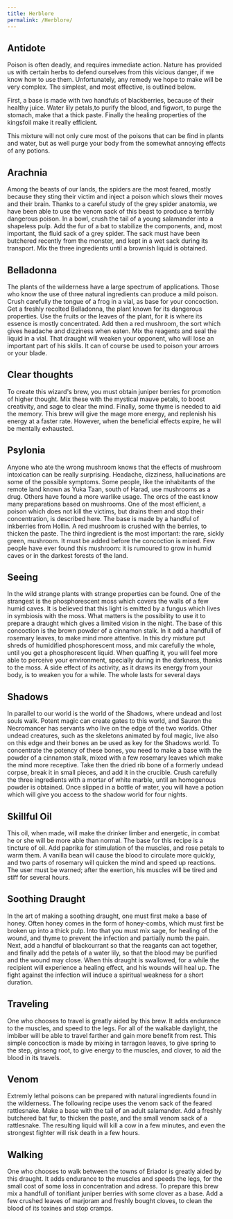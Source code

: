```yaml
---
title: Herblore
permalink: /Herblore/
---
```


## Antidote

Poison is often deadly, and requires immediate action. Nature has
provided us with certain herbs to defend ourselves from this vicious
danger, if we know how to use them. Unfortunately, any remedy we hope to
make will be very complex. The simplest, and most effective, is outlined
below.

First, a base is made with two handfuls of blackberries, because of
their healthy juice. Water lily petals,to purify the blood, and figwort,
to purge the stomach, make that a thick paste. Finally the healing
properties of the kingsfoil make it really efficient.

This mixture will not only cure most of the poisons that can be find in
plants and water, but as well purge your body from the somewhat annoying
effects of any potions.

## Arachnia

Among the beasts of our lands, the spiders are the most feared, mostly
because they sting their victim and inject a poison which slows their
moves and their brain. Thanks to a careful study of the grey spider
anatomia, we have been able to use the venom sack of this beast to
produce a terribly dangerous poison. In a bowl, crush the tail of a
young salamander into a shapeless pulp. Add the fur of a bat to
stabilize the components, and, most important, the fluid sack of a grey
spider. The sack must have been butchered recently from the monster, and
kept in a wet sack during its transport. Mix the three ingredients until
a brownish liquid is obtained.

## Belladonna

The plants of the wilderness have a large spectrum of applications.
Those who know the use of three natural ingredients can produce a mild
poison. Crush carefully the tongue of a frog in a vial, as base for your
concoction. Get a freshly recolted Belladonna, the plant known for its
dangerous properties. Use the fruits or the leaves of the plant, for it
is where its essence is mostly concentrated. Add then a red mushroom,
the sort which gives headache and dizziness when eaten. Mix the reagents
and seal the liquid in a vial. That draught will weaken your opponent,
who will lose an important part of his skills. It can of course be used
to poison your arrows or your blade.

## Clear thoughts

To create this wizard's brew, you must obtain juniper berries for
promotion of higher thought. Mix these with the mystical mauve petals,
to boost creativity, and sage to clear the mind. Finally, some thyme is
needed to aid the memory. This brew will give the mage more energy, and
replenish his energy at a faster rate. However, when the beneficial
effects expire, he will be mentally exhausted.

## Psylonia

Anyone who ate the wrong mushroom knows that the effects of mushroom
intoxication can be really surprising. Headache, dizziness,
hallucinations are some of the possible symptoms. Some people, like the
inhabitants of the remote land known as Yuka Taan, south of Harad, use
mushrooms as a drug. Others have found a more warlike usage. The orcs of
the east know many preparations based on mushrooms. One of the most
efficient, a poison which does not kill the victims, but drains them and
stop their concentration, is described here. The base is made by a
handful of inkberries from Hollin. A red mushroom is crushed with the
berries, to thicken the paste. The third ingredient is the most
important: the rare, sickly green, mushroom. It must be added before the
concoction is mixed. Few people have ever found this mushroom: it is
rumoured to grow in humid caves or in the darkest forests of the land.

## Seeing

In the wild strange plants with strange properties can be found. One of
the strangest is the phosphorescent moss which covers the walls of a few
humid caves. It is believed that this light is emitted by a fungus which
lives in symbiosis with the moss. What matters is the possibility to use
it to prepare a draught which gives a limited vision in the night. The
base of this concoction is the brown powder of a cinnamon stalk. In it
add a handfull of rosemary leaves, to make mind more attentive. In this
dry mixture put shreds of humidified phosphorescent moss, and mix
carefully the whole, until you get a phosphorescent liquid. When
quaffing it, you will feel more able to perceive your environment,
specially during in the darkness, thanks to the moss. A side effect of
its activity, as it draws its energy from your body, is to weaken you
for a while. The whole lasts for several days

## Shadows

In parallel to our world is the world of the Shadows, where undead and
lost souls walk. Potent magic can create gates to this world, and Sauron
the Necromancer has servants who live on the edge of the two worlds.
Other undead creatures, such as the skeletons animated by foul magic,
live also on this edge and their bones an be used as key for the Shadows
world. To concentrate the potency of these bones, you need to make a
base with the powder of a cinnamon stalk, mixed with a few rosemary
leaves which make the mind more receptive. Take then the dried rib bone
of a formerly undead corpse, break it in small pieces, and add it in the
crucible. Crush carefully the three ingredients with a mortar of white
marble, until an homogenous powder is obtained. Once slipped in a bottle
of water, you will have a potion which will give you access to the
shadow world for four nights.

## Skillful Oil

This oil, when made, will make the drinker limber and energetic, in
combat he or she will be more able than normal. The base for this recipe
is a tincture of oil. Add paprika for stimulation of the muscles, and
rose petals to warm them. A vanilla bean will cause the blood to
circulate more quickly, and two parts of rosemary will quicken the mind
and speed up reactions. The user must be warned; after the exertion, his
muscles will be tired and stiff for several hours.

## Soothing Draught

In the art of making a soothing draught, one must first make a base of
honey. Often honey comes in the form of honey-combs, which must first be
broken up into a thick pulp. Into that you must mix sage, for healing of
the wound, and thyme to prevent the infection and partially numb the
pain. Next, add a handful of blackcurrant so that the reagants can act
together, and finally add the petals of a water lily, so that the blood
may be purified and the wound may close. When this draught is swallowed,
for a while the recipient will experience a healing effect, and his
wounds will heal up. The fight against the infection will induce a
spiritual weakness for a short duration.

## Traveling

One who chooses to travel is greatly aided by this brew. It adds
endurance to the muscles, and speed to the legs. For all of the walkable
daylight, the imbiber will be able to travel farther and gain more
benefit from rest. This simple concoction is made by mixing in tarragon
leaves, to give spring to the step, ginseng root, to give energy to the
muscles, and clover, to aid the blood in its travels.

## Venom

Extremly lethal poisons can be prepared with natural ingredients found
in the wilderness. The following recipe uses the venom sack of the
feared rattlesnake. Make a base with the tail of an adult salamander.
Add a freshly butchered bat fur, to thicken the paste, and the small
venom sack of a rattlesnake. The resulting liquid will kill a cow in a
few minutes, and even the strongest fighter will risk death in a few
hours.

## Walking

One who chooses to walk between the towns of Eriador is greatly aided by
this draught. It adds endurance to the muscles and speeds the legs, for
the small cost of some loss in concentration and adress. To prepare this
brew mix a handfull of tonifiant juniper berries with some clover as a
base. Add a few crushed leaves of marjoram and freshly bought cloves, to
clean the blood of its toxines and stop cramps.